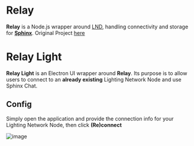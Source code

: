 # Relay

**Relay** is a Node.js wrapper around [LND](https://github.com/lightningnetwork/lnd), handling connectivity and storage for [**Sphinx**](https://sphinx.chat). 
Original Project [here](https://github.com/stakwork/sphinx-relay)

# Relay Light
**Relay Light** is an Electron UI wrapper around **Relay**. Its purpose is to allow users to connect to an **already existing** Lighting Network Node and use Sphinx Chat.

## Config
Simply open the application and provide the connection info for your Lighting Network Node, then click **(Re)connect**

![image](https://user-images.githubusercontent.com/65119838/112980713-dd445e80-9162-11eb-8a48-6ea1aec9db02.png)


